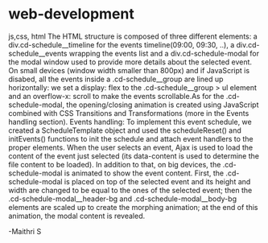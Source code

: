 # web-development
js,css, html
The HTML structure is composed of three different elements: a div.cd-schedule__timeline for the events timeline(09:00, 09:30, ..), a div.cd-schedule__events wrapping the events list and a div.cd-schedule-modal for the modal window used to provide more details about the selected event.
On small devices (window width smaller than 800px) and if JavaScript is disabed, all the events inside a .cd-schedule__group are lined up horizontally: we set a display: flex to the .cd-schedule__group > ul element and an overflow-x: scroll to make the events scrollable.As for the .cd-schedule-modal, the opening/closing animation is created using JavaScript combined with CSS Transitions and Transformations (more in the Events handling section).
Events handling: To implement this event schedule, we created a ScheduleTemplate object and used the scheduleReset() and initEvents() functions to init the schedule and attach event handlers to the proper elements.
When the user selects an event, Ajax is used to load the content of the event just selected (its data-content is used to determine the file content to be loaded).
In addition to that, on big devices, the .cd-schedule-modal is animated to show the event content.
First, the .cd-schedule-modal is placed on top of the selected event and its height and width are changed to be equal to the ones of the selected event; then the .cd-schedule-modal__header-bg and .cd-schedule-modal__body-bg elements are scaled up to create the morphing animation; at the end of this animation, the modal content is revealed.


-Maithri S
